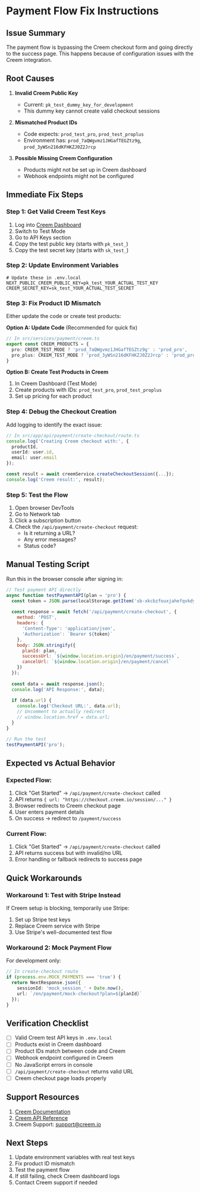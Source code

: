 # Payment Flow Fix Instructions

## Issue Summary
The payment flow is bypassing the Creem checkout form and going directly to the success page. This happens because of configuration issues with the Creem integration.

## Root Causes

1. **Invalid Creem Public Key**
   - Current: `pk_test_dummy_key_for_development`
   - This dummy key cannot create valid checkout sessions

2. **Mismatched Product IDs**
   - Code expects: `prod_test_pro`, `prod_test_proplus`
   - Environment has: `prod_7aQWgvmz1JHGafTEGZtz9g`, `prod_3yWSn216dKFHKZJ0Z2Jrcp`

3. **Possible Missing Creem Configuration**
   - Products might not be set up in Creem dashboard
   - Webhook endpoints might not be configured

## Immediate Fix Steps

### Step 1: Get Valid Creem Test Keys
1. Log into [Creem Dashboard](https://dashboard.creem.io)
2. Switch to Test Mode
3. Go to API Keys section
4. Copy the test public key (starts with `pk_test_`)
5. Copy the test secret key (starts with `sk_test_`)

### Step 2: Update Environment Variables
```env
# Update these in .env.local
NEXT_PUBLIC_CREEM_PUBLIC_KEY=pk_test_YOUR_ACTUAL_TEST_KEY
CREEM_SECRET_KEY=sk_test_YOUR_ACTUAL_TEST_SECRET
```

### Step 3: Fix Product ID Mismatch
Either update the code or create test products:

**Option A: Update Code** (Recommended for quick fix)
```typescript
// In src/services/payment/creem.ts
export const CREEM_PRODUCTS = {
  pro: CREEM_TEST_MODE ? 'prod_7aQWgvmz1JHGafTEGZtz9g' : 'prod_pro',
  pro_plus: CREEM_TEST_MODE ? 'prod_3yWSn216dKFHKZJ0Z2Jrcp' : 'prod_proplus',
}
```

**Option B: Create Test Products in Creem**
1. In Creem Dashboard (Test Mode)
2. Create products with IDs: `prod_test_pro`, `prod_test_proplus`
3. Set up pricing for each product

### Step 4: Debug the Checkout Creation
Add logging to identify the exact issue:

```typescript
// In src/app/api/payment/create-checkout/route.ts
console.log('Creating Creem checkout with:', {
  productId,
  userId: user.id,
  email: user.email
});

const result = await creemService.createCheckoutSession({...});
console.log('Creem result:', result);
```

### Step 5: Test the Flow
1. Open browser DevTools
2. Go to Network tab
3. Click a subscription button
4. Check the `/api/payment/create-checkout` request:
   - Is it returning a URL?
   - Any error messages?
   - Status code?

## Manual Testing Script

Run this in the browser console after signing in:

```javascript
// Test payment API directly
async function testPaymentAPI(plan = 'pro') {
  const token = JSON.parse(localStorage.getItem('sb-xkcbzfouxjahefqvkdyw-auth-token')).access_token;
  
  const response = await fetch('/api/payment/create-checkout', {
    method: 'POST',
    headers: {
      'Content-Type': 'application/json',
      'Authorization': `Bearer ${token}`
    },
    body: JSON.stringify({
      planId: plan,
      successUrl: `${window.location.origin}/en/payment/success`,
      cancelUrl: `${window.location.origin}/en/payment/cancel`
    })
  });
  
  const data = await response.json();
  console.log('API Response:', data);
  
  if (data.url) {
    console.log('Checkout URL:', data.url);
    // Uncomment to actually redirect
    // window.location.href = data.url;
  }
}

// Run the test
testPaymentAPI('pro');
```

## Expected vs Actual Behavior

### Expected Flow:
1. Click "Get Started" → `/api/payment/create-checkout` called
2. API returns `{ url: "https://checkout.creem.io/session/..." }`
3. Browser redirects to Creem checkout page
4. User enters payment details
5. On success → redirect to `/payment/success`

### Current Flow:
1. Click "Get Started" → `/api/payment/create-checkout` called
2. API returns success but with invalid/no URL
3. Error handling or fallback redirects to success page

## Quick Workarounds

### Workaround 1: Test with Stripe Instead
If Creem setup is blocking, temporarily use Stripe:
1. Set up Stripe test keys
2. Replace Creem service with Stripe
3. Use Stripe's well-documented test flow

### Workaround 2: Mock Payment Flow
For development only:
```typescript
// In create-checkout route
if (process.env.MOCK_PAYMENTS === 'true') {
  return NextResponse.json({
    sessionId: 'mock_session_' + Date.now(),
    url: `/en/payment/mock-checkout?plan=${planId}`
  });
}
```

## Verification Checklist

- [ ] Valid Creem test API keys in `.env.local`
- [ ] Products exist in Creem dashboard
- [ ] Product IDs match between code and Creem
- [ ] Webhook endpoint configured in Creem
- [ ] No JavaScript errors in console
- [ ] `/api/payment/create-checkout` returns valid URL
- [ ] Creem checkout page loads properly

## Support Resources

1. [Creem Documentation](https://docs.creem.io)
2. [Creem API Reference](https://api.creem.io/docs)
3. Creem Support: support@creem.io

## Next Steps

1. Update environment variables with real test keys
2. Fix product ID mismatch
3. Test the payment flow
4. If still failing, check Creem dashboard logs
5. Contact Creem support if needed